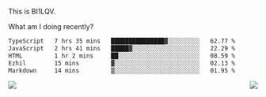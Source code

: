 This is BI1LQV.

What am I doing recently?

<!--START_SECTION:waka-->

```txt
TypeScript   7 hrs 35 mins   ███████████████▓░░░░░░░░░   62.77 %
JavaScript   2 hrs 41 mins   █████▓░░░░░░░░░░░░░░░░░░░   22.29 %
HTML         1 hr 2 mins     ██░░░░░░░░░░░░░░░░░░░░░░░   08.59 %
Ezhil        15 mins         ▓░░░░░░░░░░░░░░░░░░░░░░░░   02.13 %
Markdown     14 mins         ▒░░░░░░░░░░░░░░░░░░░░░░░░   01.95 %
```

<!--END_SECTION:waka-->
<img align="right" src="https://github-readme-stats.vercel.app/api?username=bi1lqv&show_icons=true&count_private=true">

<img src="https://metrics.lecoq.io/bi1lqv?template=classic&base.activity=0&base.community=0&base.repositories=0&base.metadata=0&isocalendar=1&base=header%2C%20activity%2C%20community%2C%20repositories%2C%20metadata&base.indepth=false&base.hireable=false&isocalendar=false&isocalendar.duration=full-year&config.timezone=Asia%2FShanghai">
